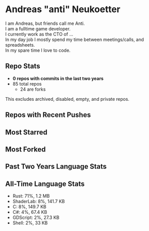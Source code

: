 
# Andreas "anti" Neukoetter

I am Andreas, but friends call me Anti.  
I am a fulltime game developer.  
I currently work as the CTO of ...  
In my day job I mostly spend my time between meetings/calls, and spreadsheets.  
In my spare time I love to code.  

## Repo Stats
- **0 repos with commits in the last two years**
- 85 total repos
  - 24 are forks

This excludes archived, disabled, empty, and private repos.

## Repos with Recent Pushes


## Most Starred


## Most Forked


## Past Two Years Language Stats


## All-Time Language Stats
- Rust: 71%, 1.2 MB
- ShaderLab: 8%, 141.7 KB
- C: 8%, 149.7 KB
- C#: 4%, 67.4 KB
- GDScript: 2%, 27.3 KB
- Shell: 2%, 33 KB


